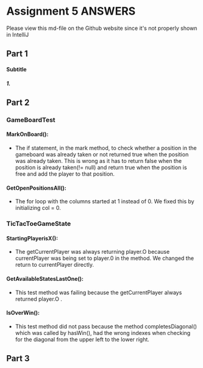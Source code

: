 # Assignment 5 ANSWERS

Please view this md-file on the Github website since it's not properly shown in IntelliJ

## Part 1

#### Subtitle

##### 1.


## Part 2
### GameBoardTest
#### MarkOnBoard(): 
- The if statement, in the mark method, to check whether a position in the gameboard was already taken or not returned true when the position was already taken. This is wrong as it has to return false when the position is already taken(!= null) and return true when the position is free and add the player to that position.
#### GetOpenPositionsAll():
- The for loop with the columns started at 1 instead of 0. We fixed this by initializing col = 0.

### TicTacToeGameState
#### StartingPlayerisX(): 
- The getCurrentPlayer was always returning player.O because currentPlayer was being set to player.0 in the method. We changed the return to currentPlayer directly.

#### GetAvailableStatesLastOne(): 
- This test method was failing because the getCurrentPlayer always returned player.O .

#### IsOverWin():
- This test method did not pass because the method completesDiagonal() which was called by hasWin(), had the wrong indexes when checking for the diagonal from the upper left to the lower right.

## Part 3